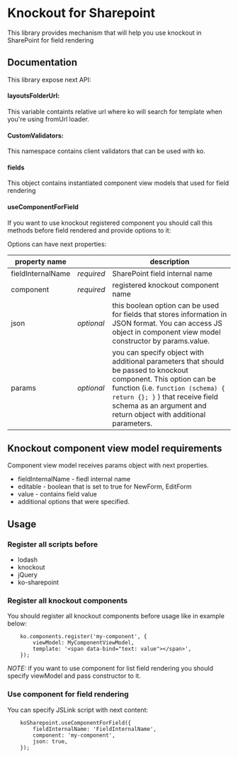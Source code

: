 # Knockout for Sharepoint

This library provides mechanism that will help you use knockout in SharePoint for field rendering


## Documentation

This library expose next API:


#### layoutsFolderUrl: 

This variable containts relative url where ko will search for template when you're using fromUrl loader.


#### CustomValidators: 

This namespace contains client validators that can be used with ko.
		

#### fields

This object contains instantiated component view models that used for field rendering


#### useComponentForField

If you want to use knockout registered component you should call this methods before field rendered and provide options to it:

Options can have next properties:

property name |   | description
--------------|---|--------------
fieldInternalName | *required* | SharePoint field internal name
component         | *required* | registered knockout component name
json              | *optional* | this boolean option can be used for fields that stores information in JSON format. You can access JS object in component view model constructor by params.value.
params            | *optional* | you can specify object with additional parameters that should be passed to knockout component. This option can be function (i.e. `function (schema) { return {}; }` ) that receive field schema as an argument and return object with additional parameters.


## Knockout component view model requirements

Component view model receives params object with next properties. 
- fieldInternalName - fiedl internal name
- editable - boolean that is set to true for NewForm, EditForm
- value - contains field value
- additional options that were specified.


## Usage


### Register all scripts before 

- lodash 
- knockout
- jQuery
- ko-sharepoint 





### Register all knockout components

You should register all knockout components before usage like in example below:

```
	ko.components.register('my-component', {
		viewModel: MyComponentViewModel,
		template: '<span data-bind="text: value"></span>',
	});

```

*NOTE:* if you want to use component for list field rendering you should specify viewModel and pass constructor to it.


### Use component for field rendering

You can specify JSLink script with next content:

```
	koSharepoint.useComponentForField({
		fieldInternalName: 'FieldInternalName',
		component: 'my-component',
		json: true,
	});

```

